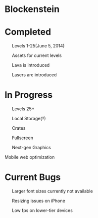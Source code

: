 Blockenstein
======================

Completed
======================

<ul>Levels 1-25(June 5, 2014)</ul>
<ul>Assets for current levels</ul>
<ul>Lava is introduced</ul>
<ul>Lasers are introduced</ul>

In Progress
======================

<ul>Levels 25+</ul>
<ul>Local Storage(?)</ul>
<ul>Crates</ul>
<ul>Fullscreen</ul>
<ul>Next-gen Graphics</ul>
</ul>Mobile web optimization</ul>

Current Bugs
======================

<ul>Larger font sizes currently not available</ul>
<ul>Resizing issues on iPhone</ul>
<ul>Low fps on lower-tier devices</ul>
